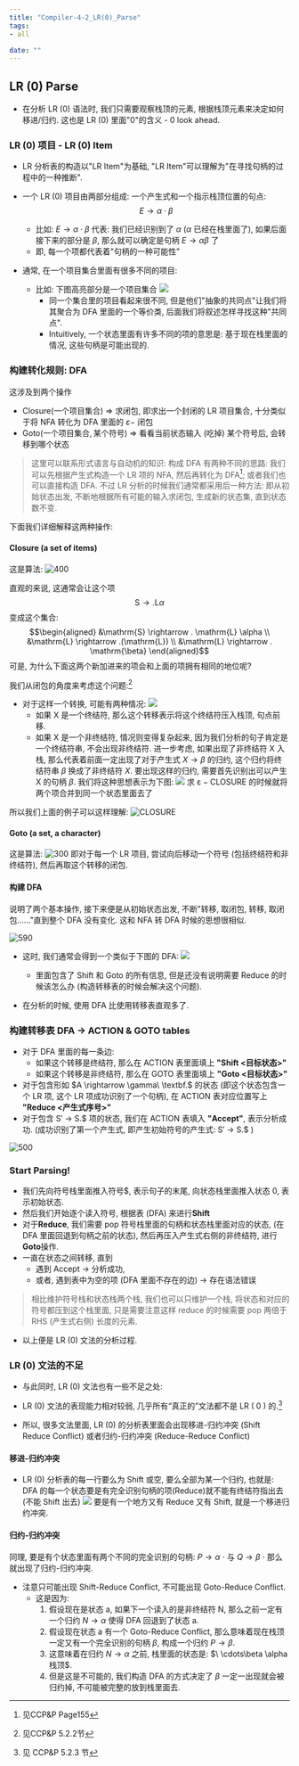 ```yaml
---
title: "Compiler-4-2_LR(0)_Parse"
tags:
- all

date: ""
---
```

## LR (0)  Parse
- 在分析 LR (0) 语法时, 我们只需要观察栈顶的元素, 根据栈顶元素来决定如何移进/归约. 这也是 LR (0) 里面"0"的含义 - 0 look ahead.

### LR (0) 项目 - LR (0) Item
- LR 分析表的构造以"LR Item"为基础, "LR Item"可以理解为"在寻找句柄的过程中的一种推断".
- 一个 LR (0) 项目由两部分组成: 一个产生式和一个指示栈顶位置的句点:
	$$E\rightarrow \alpha\cdot \beta$$ 
	- 比如: $E\rightarrow \alpha\cdot \beta$ 代表: 我们已经识别到了 $\alpha$ ($\alpha$ 已经在栈里面了), 如果后面接下来的部分是 $\beta$, 那么就可以确定是句柄 $E\rightarrow \alpha\beta$ 了
	- 即, 每一个项都代表着"句柄的一种可能性"

- 通常, 在一个项目集合里面有很多不同的项目: 
	- 比如: 下图高亮部分是一个项目集合
		![](notes/2021/2021.10/assets/img_2022-10-15-54.png)
		- 同一个集合里的项目看起来很不同, 但是他们"抽象的共同点"让我们将其聚合为 DFA 里面的一个等价类, 后面我们将叙述怎样寻找这种"共同点".
		- Intuitively, 一个状态里面有许多不同的项的意思是: 基于现在栈里面的情况, 这些句柄是可能出现的.

### 构建转化规则: DFA
这涉及到两个操作
- $\mathrm{Closure(一个项目集合)}\ \Rightarrow$ 求闭包, 即求出一个封闭的 LR 项目集合, 十分类似于将 NFA 转化为 DFA 里面的 $\varepsilon-$ 闭包 
- $\mathrm{Goto(一个项目集合, 某个符号)}\ \Rightarrow$ 看看当前状态输入 (吃掉) 某个符号后, 会转移到哪个状态

> 这里可以联系形式语言与自动机的知识: 构成 DFA 有两种不同的思路: 我们可以先根据产生式构造一个 LR 项的 NFA, 然后再转化为 DFA[^3]; 或者我们也可以直接构造 DFA. 
> 不过 LR 分析的时候我们通常都采用后一种方法: 即从初始状态出发, 不断地根据所有可能的输入求闭包, 生成新的状态集, 直到状态数不变. 

下面我们详细解释这两种操作:

#### Closure (a set of items) 
这是算法:
![400](notes/2021/2021.10/assets/img_2022-10-15-55.png)

直观的来说, 这通常会让这个项 
$$\mathrm{S} \rightarrow . \mathrm{L} \alpha$$
变成这个集合:
$$\begin{aligned}
&\mathrm{S} \rightarrow . \mathrm{L} \alpha \\
&\mathrm{L} \rightarrow .(\mathrm{L}) \\
&\mathrm{L} \rightarrow . \mathrm{\beta}
\end{aligned}$$
可是, 为什么下面这两个新加进来的项会和上面的项拥有相同的地位呢?

我们从闭包的角度来考虑这个问题:[^4]
- 对于这样一个转换, 可能有两种情况:
	![](notes/2021/2021.10/assets/img_2022-10-15-56.png)
	- 如果 X 是一个终结符, 那么这个转移表示将这个终结符压入栈顶, 句点前移.
	- 如果 X 是一个非终结符, 情况则变得复杂起来, 因为我们分析的句子肯定是一个终结符串, 不会出现非终结符. 
		进一步考虑, 如果出现了非终结符 X 入栈, 那么代表着前面一定出现了对于产生式 $X\rightarrow \beta$ 的归约, 这个归约将终结符串 $\beta$ 换成了非终结符 $X$. 要出现这样的归约, 需要首先识别出可以产生 X 的句柄 $\beta$. 我们将这种思想表示为下图:
		![](notes/2021/2021.10/assets/img_2022-10-15-57.png)
		求 $\mathrm{\varepsilon-CLOSURE}$ 的时候就将两个项合并到同一个状态里面去了

所以我们上面的例子可以这样理解:
![CLOSURE](notes/2021/2021.10/assets/CLOSURE.svg)

#### Goto (a set, a character) 
这是算法:
![300](notes/2021/2021.10/assets/Pasted%20image%2020211106165501.png)
即对于每一个 LR 项目, 尝试向后移动一个符号 (包括终结符和非终结符), 然后再取这个转移的闭包.

#### 构建 DFA
说明了两个基本操作, 接下来便是从初始状态出发, 不断"转移, 取闭包, 转移, 取闭包......"直到整个 DFA 没有变化. 这和 NFA 转 DFA 时候的思想很相似.

![590](notes/2021/2021.10/assets/Pasted%20image%2020211106165953.png)

- 这时, 我们通常会得到一个类似于下图的 DFA:
	![](notes/2021/2021.10/assets/Pasted%20image%2020211106170041.png)
	- 里面包含了 Shift 和 Goto 的所有信息, 但是还没有说明需要 Reduce 的时候该怎么办 (构造转移表的时候会解决这个问题). 

- 在分析的时候, 使用 DFA 比使用转移表直观多了.
	
### 构建转移表 DFA → ACTION & GOTO tables
- 对于 DFA 里面的每一条边:
	- 如果这个转移是终结符, 那么在 ACTION 表里面填上 **"Shift <目标状态>"**
	- 如果这个转移是非终结符, 那么在 GOTO 表里面填上 **"Goto <目标状态>"**
- 对于包含形如 $A \rightarrow \gamma\  \textbf.$ 的状态 (即这个状态包含一个 LR 项, 这个 LR 项成功识别了一个句柄), 在 ACTION 表对应位置写上 **"Reduce <产生式序号>"**
- 对于包含 S′ → S.$ 项的状态, 我们在 ACTION 表填入 **"Accept"**, 表示分析成功. (成功识别了第一个产生式, 即产生初始符号的产生式: S′ → S.$ )

![500](notes/2021/2021.10/assets/Pasted%20image%2020211106171144.png)

### Start Parsing!
- 我们先向符号栈里面推入符号$, 表示句子的末尾, 向状态栈里面推入状态 0, 表示初始状态.
- 然后我们开始逐个读入符号, 根据表 (DFA) 来进行**Shift**
- 对于**Reduce**, 我们需要 pop 符号栈里面的句柄和状态栈里面对应的状态, (在 DFA 里面回退到句柄之前的状态), 然后再压入产生式右侧的非终结符, 进行**Goto**操作.
- 一直在状态之间转移, 直到
	- 遇到 Accept → 分析成功, 
	- 或者, 遇到表中为空的项 (DFA 里面不存在的边) → 存在语法错误

> 相比维护符号栈和状态栈两个栈, 我们也可以只维护一个栈, 将状态和对应的符号都压到这个栈里面, 只是需要注意这样 reduce 的时候需要 pop 两倍于 RHS (产生式右侧) 长度的元素.

- 以上便是 LR (0) 文法的分析过程.

### LR (0) 文法的不足

- 与此同时, LR (0) 文法也有一些不足之处:

- LR (0) 文法的表现能力相对较弱, 几乎所有“真正的”文法都不是 LR ( 0 ) 的.[^5]
- 所以, 很多文法里面, LR (0) 的分析表里面会出现移进-归约冲突 (Shift Reduce Conflict) 或者归约-归约冲突 (Reduce-Reduce Conflict)

#### 移进-归约冲突
- LR (0) 分析表的每一行要么为 Shift 或空, 要么全部为某一个归约, 也就是: DFA 的每一个状态要是有完全识别句柄的项(Reduce)就不能有终结符指出去 (不能 Shift 出去)
![](notes/2021/2021.10/assets/LR(0)移进规约冲突.svg)
要是有一个地方又有 Reduce 又有 Shift, 就是一个移进归约冲突.

#### 归约-归约冲突
同理, 要是有个状态里面有两个不同的完全识别的句柄: $P\rightarrow\alpha\ \cdot$ 与 $Q\rightarrow\beta\ \cdot$ 那么就出现了归约-归约冲突.


- 注意只可能出现 Shift-Reduce Conflict, 不可能出现 Goto-Reduce Conflict.
	- 这是因为: 
		1. 假设现在是状态 a, 如果下一个读入的是非终结符 N, 那么之前一定有一个归约 $N\rightarrow \alpha$ 使得 DFA 回退到了状态 a. 
		2. 假设现在状态 a 有一个 Goto-Reduce Conflict, 那么意味着现在栈顶一定又有一个完全识别的句柄 $\beta$, 构成一个归约 $P\rightarrow\beta$. 
		3. 这意味着在归约 $N\rightarrow \alpha$ 之前, 栈里面的状态是:  $\ \cdots\beta \alpha栈顶$.
		4. 但是这是不可能的, 我们构造 DFA 的方式决定了 $\beta$ 一定一出现就会被归约掉, 不可能被完整的放到栈里面去.


[^3]: 见CCP&P Page155
[^4]: 见CCP&P 5.2.2节
[^5]: 见 CCP&P 5.2.3 节